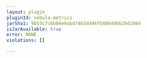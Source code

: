 ```yaml
---
layout: plugin
pluginId: nebula.metrics
jarSha1: 9b53c7c6b04e9abd7465d494f6486496b29d1984
isJarAvailable: true
error: NONE
violations: []

---
```

